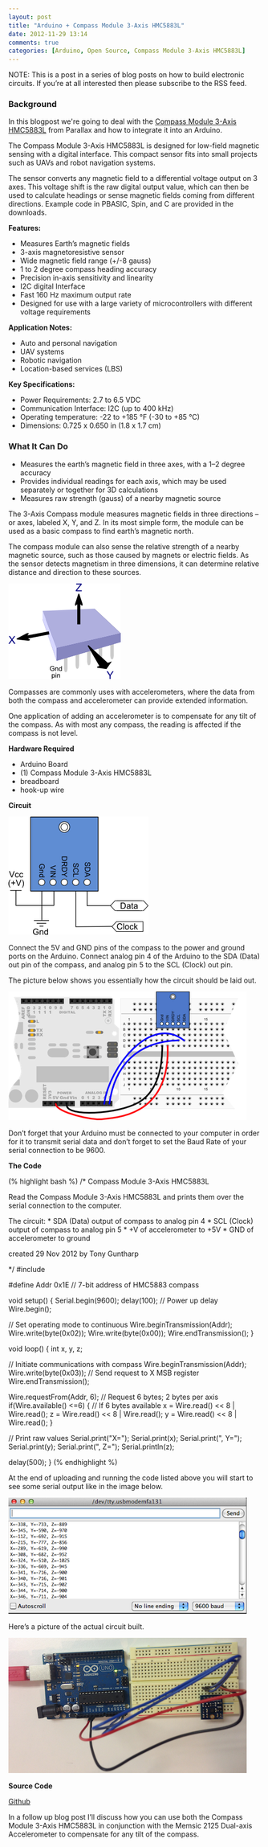 ```yaml
---
layout: post
title: "Arduino + Compass Module 3-Axis HMC5883L"
date: 2012-11-29 13:14
comments: true
categories: [Arduino, Open Source, Compass Module 3-Axis HMC5883L]
---
```


<div class="info">NOTE: This is a post in a series of blog posts on how to build electronic circuits. If you’re at
all interested then please subscribe to the RSS feed.</div>

### Background

In this blogpost we're going to deal with the [Compass Module 3-Axis HMC5883L](http://www.parallax.com/tabid/768/ProductID/779/Default.aspx) from Parallax and how to
integrate it into an Arduino.

The Compass Module 3-Axis HMC5883L is designed for low-field magnetic sensing with a digital interface.
This compact sensor fits into small projects such as UAVs and robot navigation systems.
<!-- more -->
The sensor converts any magnetic field to a differential voltage output on 3 axes. This voltage shift
is the raw digital output value, which can then be used to calculate headings or sense magnetic fields
coming from different directions. Example code in PBASIC, Spin, and C are provided in the downloads.

__Features:__

* Measures Earth’s magnetic fields
* 3-axis magnetoresistive sensor
* Wide magnetic field range (+/-8 gauss)
* 1 to 2 degree compass heading accuracy
* Precision in-axis sensitivity and linearity
* I2C digital Interface
* Fast 160 Hz maximum output rate
* Designed for use with a large variety of microcontrollers with different voltage requirements

__Application Notes:__

* Auto and personal navigation
* UAV systems
* Robotic navigation
* Location-based services (LBS)

__Key Specifications:__

* Power Requirements: 2.7 to 6.5 VDC
* Communication Interface: I2C (up to 400 kHz)
* Operating temperature: -22 to +185 °F (-30 to +85 °C)
* Dimensions: 0.725 x 0.650 in (1.8 x 1.7 cm)

### What It Can Do

* Measures the earth’s magnetic field in three axes, with a 1–2 degree accuracy
* Provides individual readings for each axis, which may be used separately or together for 3D calculations
* Measures raw strength (gauss) of a nearby magnetic source

The 3-Axis Compass module measures magnetic fields in three directions – or axes, labeled X, Y, and Z.
In its most simple form, the module can be used as a basic compass to find earth’s magnetic north.

The compass module can also sense the relative strength of a nearby magnetic source, such as those
caused by magnets or electric fields. As the sensor detects magnetism in three dimensions, it can
determine relative distance and direction to these sources.

![](/images/blog/compass/Compass-2.png)

Compasses are commonly uses with accelerometers, where the data from both the compass and
accelerometer can provide extended information.

One application of adding an accelerometer is to compensate for any tilt of the compass. As with
most any compass, the reading is affected if the compass is not level.

__Hardware Required__

* Arduino Board
* (1) Compass Module 3-Axis HMC5883L
* breadboard
* hook-up wire

__Circuit__

![](/images/blog/compass/Compass-3.png)

Connect the 5V and GND pins of the compass to the power and ground ports on the Arduino. Connect
analog pin 4 of the Arduino to the SDA (Data) out pin of the compass, and analog pin 5 to the SCL
(Clock) out pin.

The picture below shows you essentially how the circuit should be laid out.

![](/images/blog/compass/Compass-6_0.png)

Don’t forget that your Arduino must be connected to your computer in order for it to transmit serial
data and don’t forget to set the Baud Rate of your serial connection to be 9600.

__The Code__

(% highlight bash %)
/*
   Compass Module 3-Axis HMC5883L

   Read the Compass Module 3-Axis HMC5883L and prints them over the serial connection to the computer.

   The circuit:
    * SDA (Data) output of compass to analog pin 4
    * SCL (Clock) output of compass to analog pin 5
    * +V of accelerometer to +5V
    * GND of accelerometer to ground

   created 29 Nov 2012
   by Tony Guntharp

 */
#include

#define Addr 0x1E               // 7-bit address of HMC5883 compass

void setup() {
  Serial.begin(9600);
  delay(100);                   // Power up delay
  Wire.begin();

  // Set operating mode to continuous
  Wire.beginTransmission(Addr);
  Wire.write(byte(0x02));
  Wire.write(byte(0x00));
  Wire.endTransmission();
}

void loop() {
  int x, y, z;

  // Initiate communications with compass
  Wire.beginTransmission(Addr);
  Wire.write(byte(0x03));       // Send request to X MSB register
  Wire.endTransmission();

  Wire.requestFrom(Addr, 6);    // Request 6 bytes; 2 bytes per axis
  if(Wire.available() <=6) {    // If 6 bytes available
    x = Wire.read() << 8 | Wire.read();
    z = Wire.read() << 8 | Wire.read();
    y = Wire.read() << 8 | Wire.read();
  }

  // Print raw values
  Serial.print("X=");
  Serial.print(x);
  Serial.print(", Y=");
  Serial.print(y);
  Serial.print(", Z=");
  Serial.println(z);

  delay(500);
}
(% endhighlight %)

At the end of uploading and running the code listed above you will start to see some serial output
like in the image below.

![](/images/blog/compass/compass_results.png)

Here’s a picture of the actual circuit built.

![](/images/blog/compass/compass_circuit.png)

__Source Code__

[Github](https://github.com/fusion94/HMC5883L_Arduino)

In a follow up blog post I’ll discuss how you can use both the Compass Module 3-Axis HMC5883L in
conjunction with the Memsic 2125 Dual-axis Accelerometer to compensate for any tilt of the compass.
